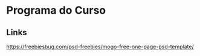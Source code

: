 # Programa do Curso



## Links

https://freebiesbug.com/psd-freebies/mogo-free-one-page-psd-template/